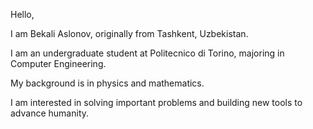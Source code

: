 Hello,

I am Bekali Aslonov, originally from Tashkent, Uzbekistan. 

I am an undergraduate student at Politecnico di Torino, majoring in Computer Engineering. 

My background is in physics and mathematics.

I am interested in solving important problems and building new tools to advance humanity.

